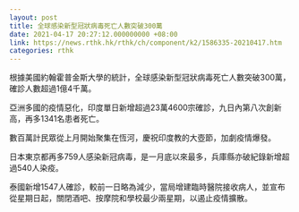 ```yaml
---
layout: post
title: 全球感染新型冠狀病毒死亡人數突破300萬
date: 2021-04-17 20:27:12.000000000 +08:00
link: https://news.rthk.hk/rthk/ch/component/k2/1586335-20210417.htm
categories: rthk
---
```


根據美國約翰霍普金斯大學的統計，全球感染新型冠狀病毒死亡人數突破300萬，確診人數超過1億4千萬。

亞洲多國的疫情惡化，印度單日新增超過23萬4600宗確診，九日內第八次創新高，再多1341名患者死亡。

數百萬計民眾從上月開始聚集在恆河，慶祝印度教的大壺節，加劇疫情爆發。

日本東京都再多759人感染新冠病毒，是一月底以來最多，兵庫縣亦破紀錄新增超過540人染疫。

泰國新增1547人確診，較前一日略為減少，當局增建臨時醫院接收病人，並宣布從星期日起，關閉酒吧、按摩院和學校最少兩星期，以遏止疫情擴散。
